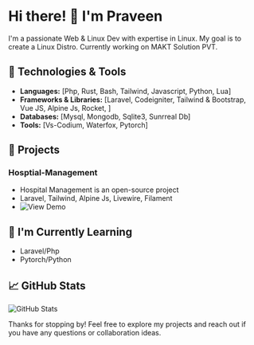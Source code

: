 # Hi there! 👋 I'm Praveen

I'm a passionate Web & Linux Dev with expertise in Linux. My goal is to create a Linux Distro. Currently working on MAKT Solution PVT.

## 🔧 Technologies & Tools

- **Languages:** [Php, Rust, Bash, Tailwind, Javascript, Python, Lua]
- **Frameworks & Libraries:** [Laravel, Codeigniter, Tailwind & Bootstrap, Vue JS, Alpine Js, Rocket, ]
- **Databases:** [Mysql, Mongodb, Sqlite3, Sunrreal Db]
- **Tools:** [Vs-Codium, Waterfox, Pytorch]

## 🚀 Projects

### Hosptial-Management
- Hospital Management is an open-source project
- Laravel, Tailwind, Alpine Js, Livewire, Filament
- ![View Demo](https://github.com/ELG-Foundation/Hospital-Management)

## 🌱 I'm Currently Learning

- Laravel/Php
- Pytorch/Python


## 📈 GitHub Stats

![GitHub Stats](https://github-readme-stats.vercel.app/api?username=end3r-man&show_icons=true&theme=radical)


Thanks for stopping by! Feel free to explore my projects and reach out if you have any questions or collaboration ideas.
